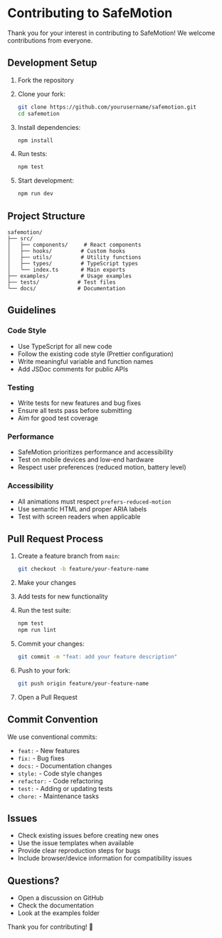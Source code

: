 # Contributing to SafeMotion

Thank you for your interest in contributing to SafeMotion! We welcome contributions from everyone.

## Development Setup

1. Fork the repository
2. Clone your fork:
   ```bash
   git clone https://github.com/yourusername/safemotion.git
   cd safemotion
   ```

3. Install dependencies:
   ```bash
   npm install
   ```

4. Run tests:
   ```bash
   npm test
   ```

5. Start development:
   ```bash
   npm run dev
   ```

## Project Structure

```
safemotion/
├── src/
│   ├── components/     # React components
│   ├── hooks/         # Custom hooks
│   ├── utils/         # Utility functions
│   ├── types/         # TypeScript types
│   └── index.ts       # Main exports
├── examples/          # Usage examples
├── tests/            # Test files
└── docs/             # Documentation
```

## Guidelines

### Code Style

- Use TypeScript for all new code
- Follow the existing code style (Prettier configuration)
- Write meaningful variable and function names
- Add JSDoc comments for public APIs

### Testing

- Write tests for new features and bug fixes
- Ensure all tests pass before submitting
- Aim for good test coverage

### Performance

- SafeMotion prioritizes performance and accessibility
- Test on mobile devices and low-end hardware
- Respect user preferences (reduced motion, battery level)

### Accessibility

- All animations must respect `prefers-reduced-motion`
- Use semantic HTML and proper ARIA labels
- Test with screen readers when applicable

## Pull Request Process

1. Create a feature branch from `main`:
   ```bash
   git checkout -b feature/your-feature-name
   ```

2. Make your changes
3. Add tests for new functionality
4. Run the test suite:
   ```bash
   npm test
   npm run lint
   ```

5. Commit your changes:
   ```bash
   git commit -m "feat: add your feature description"
   ```

6. Push to your fork:
   ```bash
   git push origin feature/your-feature-name
   ```

7. Open a Pull Request

## Commit Convention

We use conventional commits:

- `feat:` - New features
- `fix:` - Bug fixes
- `docs:` - Documentation changes
- `style:` - Code style changes
- `refactor:` - Code refactoring
- `test:` - Adding or updating tests
- `chore:` - Maintenance tasks

## Issues

- Check existing issues before creating new ones
- Use the issue templates when available
- Provide clear reproduction steps for bugs
- Include browser/device information for compatibility issues

## Questions?

- Open a discussion on GitHub
- Check the documentation
- Look at the examples folder

Thank you for contributing! 🎉